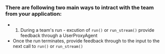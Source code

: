 ### There are following two main ways to intract with the team from your application:
* 1. During a team's run - excution of `run()` or `run_stream()` provide feedback through a UserProxyAgent
* Once the run terminates, provide feedback through to the input to the next call to `run()` or `run_stream()`